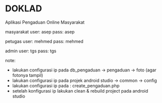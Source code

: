 # DOKLAD
Aplikasi Pengaduan Online Masyarakat

masyarakat
user: asep
pass: asep

petugas
user: mehmed
pass: mehmed

admin
user: tgs
pass: tgs

note: 
- lakukan configurasi ip pada db_pengaduan ->  pengaduan -> foto (agar fotonya tampil)
- lakukan configurasi ip pada projek android studio -> common -> config
- lakukan configurasi ip pada : create_pengaduan.php
- setelah konfigurasi ip lakukan clean & rebuild project pada android studio
